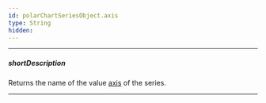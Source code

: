 ```yaml
---
id: polarChartSeriesObject.axis
type: String
hidden: 
---
```

---
##### shortDescription
Returns the name of the value [axis](/Documentation/ApiReference/Data_Visualization_Widgets/dxPolarChart/Configuration/commonSeriesSettings/#axis) of the series.

---
